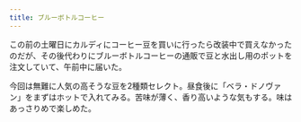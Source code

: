 ```yaml
---
title: ブルーボトルコーヒー
---
```


この前の土曜日にカルディにコーヒー豆を買いに行ったら改装中で買えなかったのだが、その後代わりにブルーボトルコーヒーの通販で豆と水出し用のポットを注文していて、午前中に届いた。

今回は無難に人気の高そうな豆を2種類セレクト。昼食後に「ベラ・ドノヴァン」をまずはホットで入れてみる。苦味が薄く、香り高いような気もする。味はあっさりめで楽しめた。
